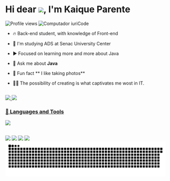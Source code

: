 <h1 align="left">Hi dear <img src="https://images.emojiterra.com/google/noto-emoji/unicode-15/animated/1f44b.gif" height="30px">, I'm Kaique Parente</h1>
<img src="https://raw.githubusercontent.com/MicaelliMedeiros/micaellimedeiros/master/image/computer-illustration.png" min-width="400px" max-width="400px" width="400px" align="right" alt="Computador iuriCode">
<p align="left"> <img src="https://komarev.com/ghpvc/?username=Kaique-Parente&color=yellow" alt="Profile views" /> </p>

- 🔥 Back-end student, with knowledge of Front-end

- 🔭 I'm studying ADS at Senac University Center

- ▶️ Focused on learning more and more about Java

- 💬 Ask me about **Java**

- 📸 Fun fact ** I like taking photos**

- 👨‍💻 The possibility of creating is what captivates me wost in IT.

##

<div style="display:flex;">
<a href="https://github.com/Kaique-Parente">
<img height="180em" src="https://github-readme-stats.vercel.app/api?username=Kaique-Parente&show_icons=true&theme=algolia&include_all_commits=true&count_private=true"/>
<img height="180em" src="https://github-readme-stats.vercel.app/api/top-langs/?username=Kaique-Parente&layout=compact&langs_count=7&theme=algolia"/>
</div>

### 🧰 Languages and Tools
<div aling="center">
<img src="https://skillicons.dev/icons?i=java,javascript,html,css,git">
<br/>
</div>

##

<div>
<a href = "https://www.instagram.com/kaiquepa_silva/" target="_blank"><img src="https://img.shields.io/badge/Instagram-E4405F?style=for-the-badge&logo=instagram&logoColor=white" target="_blank"></a>
<a href = "mailto:kaique.parente.game@gmail.com"><img src="https://img.shields.io/badge/Gmail-D14836?style=for-the-badge&logo=gmail&logoColor=white" target="_blank"></a>
<a href = "mailto:kaique.parente.game@outlook.com"><img src="https://img.shields.io/badge/Outlook-414141?style=for-the-badge&logo=microsoft-outlook&logoColor=white"></a>
<a href="https://www.linkedin.com/in/kaique-parente-da-silva-82697b216" target="_blank"><img src="https://img.shields.io/badge/LinkedIn-0077B5?style=for-the-badge&logo=linkedin&logoColor=white" target="_blank"></a>
</div>

<img alt="snake eating my contributions" src="https://raw.githubusercontent.com/Kaique-Parente/Kaique-Parente/output/github-contribution-grid-snake-dark.svg" />

